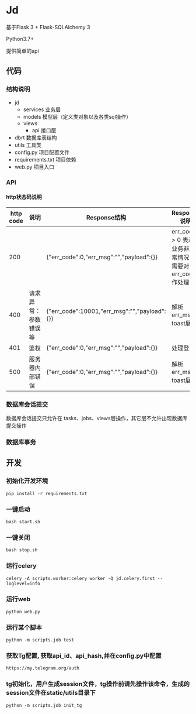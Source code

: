 # Jd

基于Flask 3 + Flask-SQLAlchemy 3

Python3.7+

提供简单的api


## 代码

### 结构说明

+ jd
  + services 业务层
  + models 模型层（定义类对象以及各类sql操作）
  + views
    + api 接口层
+ dbrt 数据库表结构
+ utils 工具类
+ config.py 项目配置文件
+ requirements.txt  项目依赖
+ web.py  项目入口

### API

#### http状态码说明

| http code | 说明 | Response结构 | Response说明 |
|---|---|---|---|
| 200 |  | {"err_code":0,"err_msg":"","payload":{}} | err_code > 0 表示业务非正常情况，需要对err_code作处理 |
| 400 | 请求异常：参数错误等 | {"err_code":10001,"err_msg":"","payload":{}} | 解析 err_msg toast展示 |
| 401 | 鉴权 | {"err_code":0,"err_msg":"","payload":{}} | 处理登录 |
| 500 | 服务器内部错误 | {"err_code":0,"err_msg":"","payload":{}} | 解析 err_msg toast展示 |


### 数据库会话提交

数据库会话提交只允许在  tasks、jobs、views层操作，其它层不允许出现数据库提交操作

### 数据库事务


## 开发

### 初始化开发环境

```shell
pip install -r requirements.txt
```

### 一键启动
```shell
bash start.sh
```

### 一键关闭
```shell
bash stop.sh

```

### 运行celery
```shell
celery -A scripts.worker:celery worker -Q jd.celery.first --loglevel=info
```


### 运行web
```shell
python web.py
```

### 运行某个脚本
```shell
python -m scripts.job test
```

### 获取Tg配置, 获取api_id、api_hash,并在config.py中配置
```shell
https://my.telegram.org/auth
```


### tg初始化，用户生成session文件，tg操作前请先操作该命令，生成的session文件在static/utils目录下
```shell
python -m scripts.job init_tg
```
